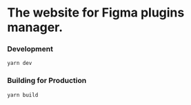 # The website for Figma plugins manager.

### Development
`yarn dev`

### Building for Production
`yarn build`
